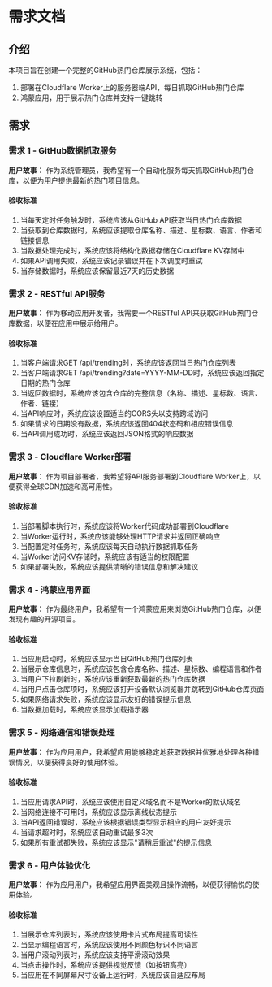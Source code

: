 # 需求文档

## 介绍

本项目旨在创建一个完整的GitHub热门仓库展示系统，包括：
1. 部署在Cloudflare Worker上的服务器端API，每日抓取GitHub热门仓库
2. 鸿蒙应用，用于展示热门仓库并支持一键跳转

## 需求

### 需求 1 - GitHub数据抓取服务

**用户故事：** 作为系统管理员，我希望有一个自动化服务每天抓取GitHub热门仓库，以便为用户提供最新的热门项目信息。

#### 验收标准

1. 当每天定时任务触发时，系统应该从GitHub API获取当日热门仓库数据
2. 当获取到仓库数据时，系统应该提取仓库名称、描述、星标数、语言、作者和链接信息
3. 当数据处理完成时，系统应该将结构化数据存储在Cloudflare KV存储中
4. 如果API调用失败，系统应该记录错误并在下次调度时重试
5. 当存储数据时，系统应该保留最近7天的历史数据

### 需求 2 - RESTful API服务

**用户故事：** 作为移动应用开发者，我需要一个RESTful API来获取GitHub热门仓库数据，以便在应用中展示给用户。

#### 验收标准

1. 当客户端请求GET /api/trending时，系统应该返回当日热门仓库列表
2. 当客户端请求GET /api/trending?date=YYYY-MM-DD时，系统应该返回指定日期的热门仓库
3. 当返回数据时，系统应该包含仓库的完整信息（名称、描述、星标数、语言、作者、链接）
4. 当API响应时，系统应该设置适当的CORS头以支持跨域访问
5. 如果请求的日期没有数据，系统应该返回404状态码和相应错误信息
6. 当API调用成功时，系统应该返回JSON格式的响应数据

### 需求 3 - Cloudflare Worker部署

**用户故事：** 作为项目部署者，我希望将API服务部署到Cloudflare Worker上，以便获得全球CDN加速和高可用性。

#### 验收标准

1. 当部署脚本执行时，系统应该将Worker代码成功部署到Cloudflare
2. 当Worker运行时，系统应该能够处理HTTP请求并返回正确响应
3. 当配置定时任务时，系统应该每天自动执行数据抓取任务
4. 当Worker访问KV存储时，系统应该有适当的权限配置
5. 如果部署失败，系统应该提供清晰的错误信息和解决建议

### 需求 4 - 鸿蒙应用界面

**用户故事：** 作为最终用户，我希望有一个鸿蒙应用来浏览GitHub热门仓库，以便发现有趣的开源项目。

#### 验收标准

1. 当应用启动时，系统应该显示当日GitHub热门仓库列表
2. 当展示仓库信息时，系统应该包含仓库名称、描述、星标数、编程语言和作者
3. 当用户下拉刷新时，系统应该重新获取最新的热门仓库数据
4. 当用户点击仓库项时，系统应该打开设备默认浏览器并跳转到GitHub仓库页面
5. 如果网络请求失败，系统应该显示友好的错误提示信息
6. 当数据加载时，系统应该显示加载指示器

### 需求 5 - 网络通信和错误处理

**用户故事：** 作为应用用户，我希望应用能够稳定地获取数据并优雅地处理各种错误情况，以便获得良好的使用体验。

#### 验收标准

1. 当应用请求API时，系统应该使用自定义域名而不是Worker的默认域名
2. 当网络连接不可用时，系统应该显示离线状态提示
3. 当API返回错误时，系统应该根据错误类型显示相应的用户友好提示
4. 当请求超时时，系统应该自动重试最多3次
5. 如果所有重试都失败，系统应该显示"请稍后重试"的提示信息

### 需求 6 - 用户体验优化

**用户故事：** 作为应用用户，我希望应用界面美观且操作流畅，以便获得愉悦的使用体验。

#### 验收标准

1. 当展示仓库列表时，系统应该使用卡片式布局提高可读性
2. 当显示编程语言时，系统应该使用不同颜色标识不同语言
3. 当用户滚动列表时，系统应该支持平滑滚动效果
4. 当点击操作时，系统应该提供视觉反馈（如按钮高亮）
5. 当应用在不同屏幕尺寸设备上运行时，系统应该自适应布局